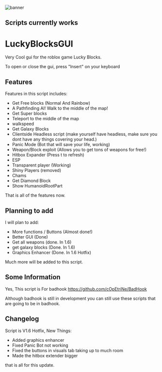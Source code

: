 ![banner](https://raw.githubusercontent.com/cOpEtriNe/ImagePrivate/main/LUcky.PNG?token=GHSAT0AAAAAABPAGTO2CEQKA6FV4TFXE462YPCD5RA)

## Scripts currently works

# LuckyBlocksGUI
Very Cool gui for the roblox game Lucky Blocks.

To open or close the gui, press "Insert" on your keyboard 

## Features
Features in this script includes:
* Get Free blocks (Normal And Rainbow)
* A Pathfinding AI! Walk to the middle of the map!
* Get Super blocks
* Teleport to the middle of the map
* walkspeed
* Get Galaxy Blocks
* Clientside Headless script (make yourself have headless, make sure you dont have any things covering your head.)
* Panic Mode (Bot that will save your life, working)
* Weapon/Block exploit (Allows you to get tons of weapons for free!)
* Hitbox Expander (Press t to refresh)
* ESP
* Transparent player (Working)
* Shiny Players (removed)
* Chams
* Get Diamond Block
* Show HumanoidRootPart

 That is all of the features now.
 
 ## Planning to add
 I will plan to add:
 * More functions / Buttons (Almost done!)
 * Better GUI (Done)
 * Get all weapons (done. In 1.6)
 * get galaxy blocks (Done. In 1.6)
 * Graphics Enhancer (Done. In 1.6 Hotfix)
 
 Much more will be added to this script.
 
 ## Some Information
 
 Yes, This script is For badhook https://github.com/cOpEtriNe/BadHook
 
 Although badhook is still in development you can still use these scripts that are going to be in badhook.
 
 ## Changelog
 
 Script is V1.6 Hotfix, New Things:
 
* Added graphics enhancer
* Fixed Panic Bot not working
* Fixed the buttons in visuals tab taking up to much room
* Made the hitbox extender bigger

that is all for this update.



